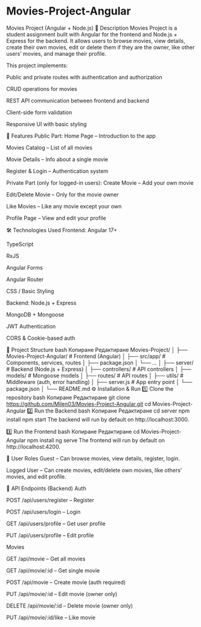 # Movies-Project-Angular

Movies Project (Angular + Node.js)
📌 Description
Movies Project is a student assignment built with Angular for the frontend and Node.js + Express for the backend.
It allows users to browse movies, view details, create their own movies, edit or delete them if they are the owner, like other users’ movies, and manage their profile.

This project implements:

Public and private routes with authentication and authorization

CRUD operations for movies

REST API communication between frontend and backend

Client-side form validation

Responsive UI with basic styling

🚀 Features
Public Part:
Home Page – Introduction to the app

Movies Catalog – List of all movies

Movie Details – Info about a single movie

Register & Login – Authentication system

Private Part (only for logged-in users):
Create Movie – Add your own movie

Edit/Delete Movie – Only for the movie owner

Like Movies – Like any movie except your own

Profile Page – View and edit your profile

🛠 Technologies Used
Frontend:
Angular 17+

TypeScript

RxJS

Angular Forms

Angular Router

CSS / Basic Styling

Backend:
Node.js + Express

MongoDB + Mongoose

JWT Authentication

CORS & Cookie-based auth

📂 Project Structure
bash
Копиране
Редактиране
Movies-Project/
│
├── Movies-Project-Angular/   # Frontend (Angular)
│   ├── src/app/              # Components, services, routes
│   ├── package.json
│   └── ...
│
├── server/                   # Backend (Node.js + Express)
│   ├── controllers/          # API controllers
│   ├── models/               # Mongoose models
│   ├── routes/               # API routes
│   ├── utils/                 # Middleware (auth, error handling)
│   ├── server.js             # App entry point
│   └── package.json
│
└── README.md
⚙️ Installation & Run
1️⃣ Clone the repository
bash
Копиране
Редактиране
git clone https://github.com/Milen03/Movies-Project-Angular.git
cd Movies-Project-Angular
2️⃣ Run the Backend
bash
Копиране
Редактиране
cd server
npm install
npm start
The backend will run by default on http://localhost:3000.

3️⃣ Run the Frontend
bash
Копиране
Редактиране
cd Movies-Project-Angular
npm install
ng serve
The frontend will run by default on http://localhost:4200.

🔑 User Roles
Guest – Can browse movies, view details, register, login.

Logged User – Can create movies, edit/delete own movies, like others' movies, and edit profile.

📌 API Endpoints (Backend)
Auth

POST /api/users/register – Register

POST /api/users/login – Login

GET /api/users/profile – Get user profile

PUT /api/users/profile – Edit profile

Movies

GET /api/movie – Get all movies

GET /api/movie/:id – Get single movie

POST /api/movie – Create movie (auth required)

PUT /api/movie/:id – Edit movie (owner only)

DELETE /api/movie/:id – Delete movie (owner only)

PUT /api/movie/:id/like – Like movie